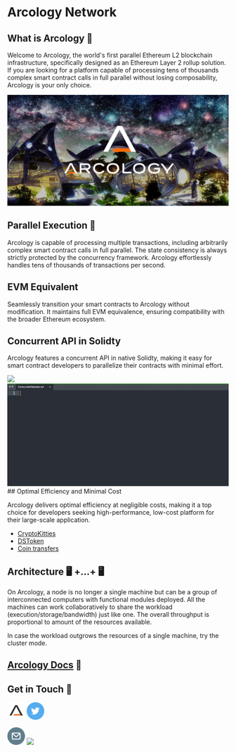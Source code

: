# Arcology Network 

## What is Arcology :bell:
Welcome to Arcology, the world's first parallel Ethereum L2 blockchain infrastructure, specifically designed as an Ethereum Layer 2 rollup solution. If you are looking for a platform capable of processing tens of thousands complex smart contract calls in full parallel without losing composability, Arcology is your only choice.

<picture>
  <img alt="." src="./img/theme4.png">
</picture>

## Parallel Execution :rocket:

Arcology is capable of processing multiple transactions, including arbitrarily complex smart contract calls in full parallel. The state consistency is always strictly protected by the concurrency framework. Arcology effortlessly handles tens of thousands of transactions per second.


## EVM Equivalent

Seamlessly transition your smart contracts to Arcology without modification. It maintains full EVM equivalence, ensuring compatibility with the broader Ethereum ecosystem.

## Concurrent API in Solidty

Arcology features a concurrent API in native Solidty, making it easy for smart contract developers to parallelize their contracts with minimal effort.

<img src="img/Animation.gif"/> 

<img src="img/ConcurrentSample.gif"/> 
## Optimal Efficiency and Minimal Cost

Arcology delivers optimal efficiency at negligible costs, making it a top choice for developers seeking high-performance, low-cost platform for their large-scale application.

 - [CryptoKitties](https://github.com/arcology-network/parallel-kitties)
 - [DSToken](https://github.com/arcology-network/parallel-dstoken)
 - [Coin transfers](https://github.com/arcology-network/parallel-coin-transfer)

## Architecture :desktop_computer: +...+ :desktop_computer:

On Arcology, a node is no longer a single machine but can be a group of interconnected computers with functional modules deployed. All the machines can work collaboratively to share the workload (execution/storage/bandwidth) just like one. The overall throughput is proportional to amount of the resources available.

In case the workload outgrows the resources of a single machine, try the cluster mode.

## [Arcology Docs](https://doc.arcology.network/product-docs/overview/welcome-to-arcology-network) :book:

## Get in Touch :loudspeaker:

[<code><img height="40" src="icons/arcology-a.png"></code>](https://www.arcology.network)
[<code><img height="40" src="icons/twitter.svg"></code>](https://twitter.com/ArcologyN)
<!-- [<code><img height="40" src="icons/telegram.svg"></code>]()
[<code><img height="40" src="icons/discord.svg"></code>](https://discord.gg/SkkCtZuAnm) 
[<code><img height="40" src="icons/medium.svg"></code>](https://medium.com/arcology-network) -->
[<code><img height="40" src="icons/email.png"></code>](mailto:info@arcology.network)
![](https://visitor-badge.glitch.me/badge?page_id=arcology-network)

